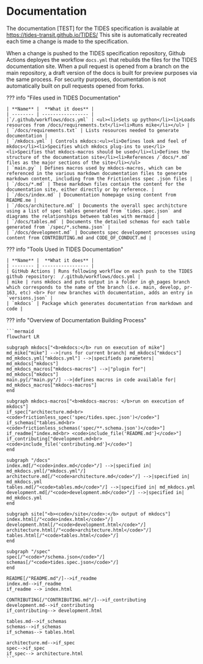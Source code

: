 # Documentation

The documentation \[TEST\] for the TIDES specification is available at <https://tides-transit.github.io/TIDES/> This site is automatically recreated each time a change is made to the specification.

When a change is pushed to the TIDES specification repository, Github Actions deployes the workflow `docs.yml` that rebuilds the files for the TIDES documentation site. When a pull request is opened from a branch on the main repository, a draft version of the docs is built for preview purposes via the same process. For security purposes, documentation is not automatically built on pull requests opened from forks.

??? info "Files used in TIDES Documentation"

    | **Name** |  **What it does** |
    | -------- | ----------------- |
    |`/.github/workflows/docs.yml` | <ul><li>Sets up python</li><li>Loads resources from /docs/requirements.txt</li><li>Runs mike</li></ul> |
    | `/docs/requirements.txt` | Lists resources needed to generate documentation |
    | `/mkdocs.yml` | Controls mkdocs:<ul><li>Defines look and feel of mkdocs</li><li>Specifies which mkdocs plug-ins to use</li><li>Specifies that mkdocs-macros should be used</li><li>Defines the structure of the documentation site</li><li>References /`docs/*.md` files as the major sections of the site</li></ul>
    | `main.py` | Defines macros used by mkdocs-macros, which can be referenced in the various markdown documentation files to generate markdown content, including from the Frictionless spec .json files |
    | `/docs/*.md` | These markdown files contain the content for the documentation site, either directly or by reference. |
    | `/docs/index.md` | Documentation homepage using content from README.me |
    | `/docs/architecture.md` | Documents the overall spec architcture using a list of spec tables generated from `tides.spec.json` and diagrams the relationships between tables with mermaid |
    | `/docs/tables.md` | Documents the detailed schemas for each table generated from `/spec/*.schema.json` |
    | `/docs/development.md` | Documents spec development processes using content from CONTRIBUTING.md and CODE_OF_CONDUCT.md |

??? info "Tools Used in TIDES Documentation"

    | **Name** |  **What it does** |
    | -------- | ----------------- |
    | GitHub Actions | Runs following workflow on each push to the TIDES github repository:  /.github/workflows/docs.yml |
    | mike | runs mkdocs and puts output in a folder in gh_pages branch which corresponds to the name of the branch (i.e. main, develop, pr-163, etc) <br> For new branches with documentation, adds an entry in `versions.json` |
    | `mkdocs` | Package which generates documentation from markdown and code |

??? info "Overview of Documentation Building Process"

    ```mermaid
    flowchart LR

    subgraph mkdocs["<b>mkdocs:</b> run on execution of mike"]
    md_mike["mike"] -->|runs for current branch| md_mkdocs["mkdocs"]
    md_mkdocs.yml["mkdocs.yml"] -->|specifieds parameters| md_mkdocs["mkdocs"]
    md_mkdocs_macros["mkdocs-macros"] -->|"plugin for"| md_mkdocs["mkdocs"]
    main.py[/"main.py"/] -->|defines macros in code available for| md_mkdocs_macros["mkdocs-macros"]
    end

    subgraph mkdocs-macros["<b>mkdocs-macros: </b>run on execution of mkdocs"]
    if_spec["architecture.md<br> <code>frictionless_spec('spec/tides.spec.json')</code>"]
    if_schemas["tables.md<br> <code>frictionless_schemas('spec/**.schema.json')</code>"]
    if_readme["index.md<br> <code>include_file('README.md'}</code>"]
    if_contributing["development.md<br> <code>include_file('contributing.md'}</code>"]
    end

    subgraph "/docs"
    index.md[/"<code>index.md</code>"/] -->|specified in| md_mkdocs.yml[/"mkdocs.yml"/]
    architecture.md[/"<code>architecture.md</code>"/] -->|specified in| md_mkdocs.yml
    tables.md[/"<code>tables.md</code>"/] -->|specified in| md_mkdocs.yml
    development.md[/"<code>development.md</code>"/] -->|specified in| md_mkdocs.yml
    end

    subgraph site["<b><code>/site</code>:</b> output of mkdocs"]
    index.html[/"<code>index.html</code>"/]
    development.html[/"<code>development.html</code>"/]
    architecture.html[/"<code>architecture.html</code>"/]
    tables.html[/"<code>tables.html</code>"/]
    end

    subgraph "/spec"
    spec[/"<code>*/schema.json</code>"/]
    schemas[/"<code>tides.spec.json</code>"/]
    end

    README[/"README.md"/]-->if_readme
    index.md-->if_readme
    if_readme --> index.html

    CONTRIBUTING[/"CONTRIBUTING.md"/]-->if_contributing
    development.md-->if_contributing
    if_contributing--> development.html

    tables.md-->if_schemas
    schemas-->if_schemas
    if_schemas--> tables.html

    architecture.md-->if_spec
    spec-->if_spec
    if_spec--> architecture.html
    ```
